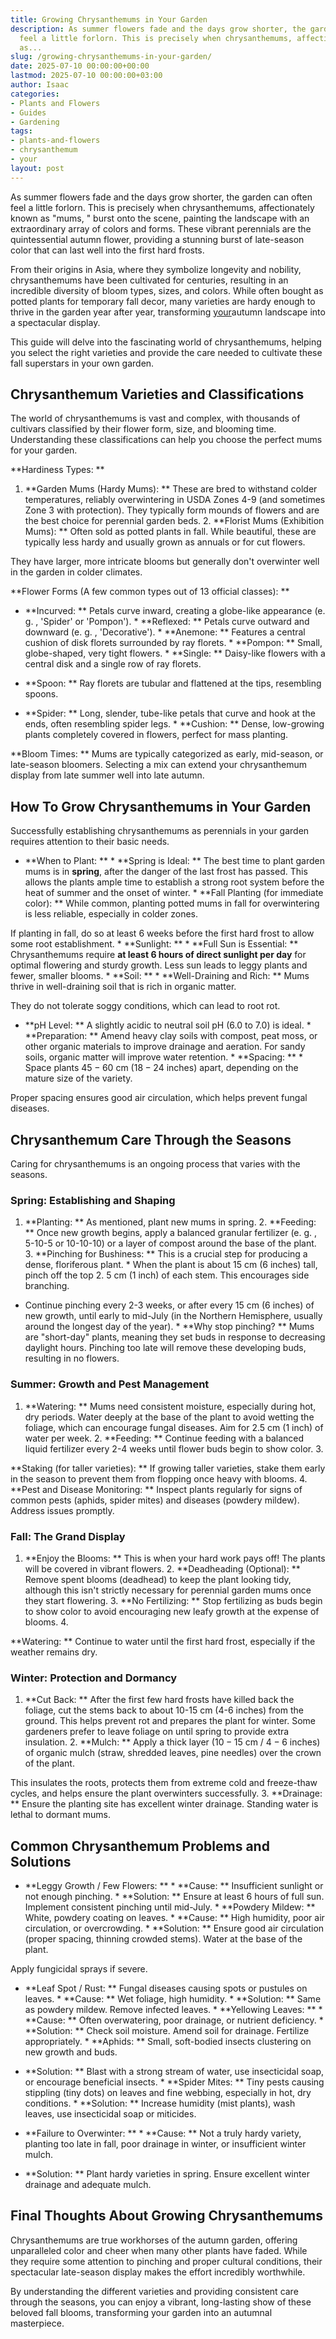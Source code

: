 ```yaml
---
title: Growing Chrysanthemums in Your Garden
description: As summer flowers fade and the days grow shorter, the garden can often
  feel a little forlorn. This is precisely when chrysanthemums, affectionately known
  as...
slug: /growing-chrysanthemums-in-your-garden/
date: 2025-07-10 00:00:00+00:00
lastmod: 2025-07-10 00:00:00+03:00
author: Isaac
categories:
- Plants and Flowers
- Guides
- Gardening
tags:
- plants-and-flowers
- chrysanthemum
- your
layout: post
---
```

As summer flowers fade and the days grow shorter, the garden can often feel a little forlorn. This is precisely when chrysanthemums, affectionately known as "mums, " burst onto the scene, painting the landscape with an extraordinary array of colors and forms. These vibrant perennials are the quintessential autumn flower, providing a stunning burst of late-season color that can last well into the first hard frosts.

From their origins in Asia, where they symbolize longevity and nobility, chrysanthemums have been cultivated for centuries, resulting in an incredible diversity of bloom types, sizes, and colors. While often bought as potted plants for temporary fall decor, many varieties are hardy enough to thrive in the garden year after year, transforming [your](https://pestpolicy.com/how-can-you-tell-if-you-have-moles-in-your-yard/)autumn landscape into a spectacular display.

This guide will delve into the fascinating world of chrysanthemums, helping you select the right varieties and provide the care needed to cultivate these fall superstars in your own garden.

##  Chrysanthemum Varieties and Classifications

The world of chrysanthemums is vast and complex, with thousands of cultivars classified by their flower form, size, and blooming time. Understanding these classifications can help you choose the perfect mums for your garden.

**Hardiness Types: **

1. **Garden Mums (Hardy Mums): ** These are bred to withstand colder temperatures, reliably overwintering in USDA Zones 4-9 (and sometimes Zone 3 with protection). They typically form mounds of flowers and are the best choice for perennial garden beds. 2. **Florist Mums (Exhibition Mums): ** Often sold as potted plants in fall. While beautiful, these are typically less hardy and usually grown as annuals or for cut flowers.

They have larger, more intricate blooms but generally don't overwinter well in the garden in colder climates.

**Flower Forms (A few common types out of 13 official classes): **

* **Incurved: ** Petals curve inward, creating a globe-like appearance (e. g. , 'Spider' or 'Pompon'). * **Reflexed: ** Petals curve outward and downward (e. g. , 'Decorative'). * **Anemone: ** Features a central cushion of disk florets surrounded by ray florets. * **Pompon: ** Small, globe-shaped, very tight flowers. * **Single: ** Daisy-like flowers with a central disk and a single row of ray florets.

* **Spoon: ** Ray florets are tubular and flattened at the tips, resembling spoons.

* **Spider: ** Long, slender, tube-like petals that curve and hook at the ends, often resembling spider legs. * **Cushion: ** Dense, low-growing plants completely covered in flowers, perfect for mass planting.

**Bloom Times: ** Mums are typically categorized as early, mid-season, or late-season bloomers. Selecting a mix can extend your chrysanthemum display from late summer well into late autumn.

##  How To Grow Chrysanthemums in Your Garden

Successfully establishing chrysanthemums as perennials in your garden requires attention to their basic needs.

* **When to Plant: ** * **Spring is Ideal: ** The best time to plant garden mums is in **spring**, after the danger of the last frost has passed. This allows the plants ample time to establish a strong root system before the heat of summer and the onset of winter. * **Fall Planting (for immediate color): ** While common, planting potted mums in fall for overwintering is less reliable, especially in colder zones.

If planting in fall, do so at least 6 weeks before the first hard frost to allow some root establishment. * **Sunlight: ** * **Full Sun is Essential: ** Chrysanthemums require **at least 6 hours of direct sunlight per day** for optimal flowering and sturdy growth. Less sun leads to leggy plants and fewer, smaller blooms. * **Soil: ** * **Well-Draining and Rich: ** Mums thrive in well-draining soil that is rich in organic matter.

They do not tolerate soggy conditions, which can lead to root rot.

* **pH Level: ** A slightly acidic to neutral soil pH ($6. 0$ to $7. 0$) is ideal. * **Preparation: ** Amend heavy clay soils with compost, peat moss, or other organic materials to improve drainage and aeration. For sandy soils, organic matter will improve water retention. * **Spacing: ** * Space plants $45-60$ cm ($18-24$ inches) apart, depending on the mature size of the variety.

Proper spacing ensures good air circulation, which helps prevent fungal diseases.

##  Chrysanthemum Care Through the Seasons

Caring for chrysanthemums is an ongoing process that varies with the seasons.

###  Spring: Establishing and Shaping

1. **Planting: ** As mentioned, plant new mums in spring. 2. **Feeding: ** Once new growth begins, apply a balanced granular fertilizer (e. g. , 5-10-5 or 10-10-10) or a layer of compost around the base of the plant. 3. **Pinching for Bushiness: ** This is a crucial step for producing a dense, floriferous plant. * When the plant is about 15 cm (6 inches) tall, pinch off the top 2. 5 cm (1 inch) of each stem. This encourages side branching.

* Continue pinching every 2-3 weeks, or after every 15 cm (6 inches) of new growth, until early to mid-July (in the Northern Hemisphere, usually around the longest day of the year). * **Why stop pinching? ** Mums are "short-day" plants, meaning they set buds in response to decreasing daylight hours. Pinching too late will remove these developing buds, resulting in no flowers.

###  Summer: Growth and Pest Management

1. **Watering: ** Mums need consistent moisture, especially during hot, dry periods. Water deeply at the base of the plant to avoid wetting the foliage, which can encourage fungal diseases. Aim for $2. 5$ cm ($1$ inch) of water per week. 2. **Feeding: ** Continue feeding with a balanced liquid fertilizer every 2-4 weeks until flower buds begin to show color. 3.

**Staking (for taller varieties): ** If growing taller varieties, stake them early in the season to prevent them from flopping once heavy with blooms. 4. **Pest and Disease Monitoring: ** Inspect plants regularly for signs of common pests (aphids, spider mites) and diseases (powdery mildew). Address issues promptly.

###  Fall: The Grand Display

1. **Enjoy the Blooms: ** This is when your hard work pays off! The plants will be covered in vibrant flowers. 2. **Deadheading (Optional): ** Remove spent blooms (deadhead) to keep the plant looking tidy, although this isn't strictly necessary for perennial garden mums once they start flowering. 3. **No Fertilizing: ** Stop fertilizing as buds begin to show color to avoid encouraging new leafy growth at the expense of blooms. 4.

**Watering: ** Continue to water until the first hard frost, especially if the weather remains dry.

###  Winter: Protection and Dormancy

1. **Cut Back: ** After the first few hard frosts have killed back the foliage, cut the stems back to about 10-15 cm (4-6 inches) from the ground. This helps prevent rot and prepares the plant for winter. Some gardeners prefer to leave foliage on until spring to provide extra insulation. 2. **Mulch: ** Apply a thick layer ($10-15$ cm / $4-6$ inches) of organic mulch (straw, shredded leaves, pine needles) over the crown of the plant.

This insulates the roots, protects them from extreme cold and freeze-thaw cycles, and helps ensure the plant overwinters successfully. 3. **Drainage: ** Ensure the planting site has excellent winter drainage. Standing water is lethal to dormant mums.

##  Common Chrysanthemum Problems and Solutions

* **Leggy Growth / Few Flowers: ** * **Cause: ** Insufficient sunlight or not enough pinching. * **Solution: ** Ensure at least 6 hours of full sun. Implement consistent pinching until mid-July. * **Powdery Mildew: ** White, powdery coating on leaves. * **Cause: ** High humidity, poor air circulation, or overcrowding. * **Solution: ** Ensure good air circulation (proper spacing, thinning crowded stems). Water at the base of the plant.

Apply fungicidal sprays if severe.

* **Leaf Spot / Rust: ** Fungal diseases causing spots or pustules on leaves. * **Cause: ** Wet foliage, high humidity. * **Solution: ** Same as powdery mildew. Remove infected leaves. * **Yellowing Leaves: ** * **Cause: ** Often overwatering, poor drainage, or nutrient deficiency. * **Solution: ** Check soil moisture. Amend soil for drainage. Fertilize appropriately. * **Aphids: ** Small, soft-bodied insects clustering on new growth and buds.

* **Solution: ** Blast with a strong stream of water, use insecticidal soap, or encourage beneficial insects. * **Spider Mites: ** Tiny pests causing stippling (tiny dots) on leaves and fine webbing, especially in hot, dry conditions. * **Solution: ** Increase humidity (mist plants), wash leaves, use insecticidal soap or miticides.

* **Failure to Overwinter: ** * **Cause: ** Not a truly hardy variety, planting too late in fall, poor drainage in winter, or insufficient winter mulch.

* **Solution: ** Plant hardy varieties in spring. Ensure excellent winter drainage and adequate mulch.

##  Final Thoughts About Growing Chrysanthemums

Chrysanthemums are true workhorses of the autumn garden, offering unparalleled color and cheer when many other plants have faded. While they require some attention to pinching and proper cultural conditions, their spectacular late-season display makes the effort incredibly worthwhile.

By understanding the different varieties and providing consistent care through the seasons, you can enjoy a vibrant, long-lasting show of these beloved fall blooms, transforming your garden into an autumnal masterpiece.